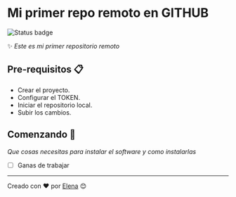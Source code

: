 # Mi primer repo remoto en GITHUB
![Status badge](https://img.shields.io/badge/status-in%20progress-blueviolet)

✨ _Este es mi primer repositorio remoto_

## Pre-requisitos 📋


- Crear el proyecto.
- Configurar el TOKEN.
- Iniciar el repositorio local.
- Subir los cambios.


## Comenzando 🚀

_Que cosas necesitas para instalar el software y como instalarlas_


- [ ] Ganas de trabajar


---
Creado con ❤️
por [Elena](https://github.com/Elengtz/) 😊
